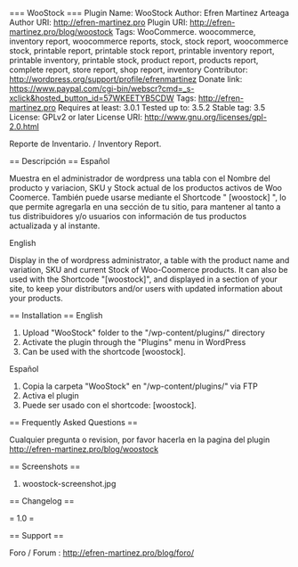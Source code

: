 === WooStock ===
Plugin Name: WooStock
Author: Efren Martinez Arteaga
Author URI: http://efren-martinez.pro
Plugin URI: http://efren-martinez.pro/blog/woostock
Tags: WooCommerce. woocommerce, inventory report, woocommerce reports, stock, stock report, woocommerce stock, printable report, printable stock report, printable inventory report, printable inventory, printable stock, product report, products report, complete report, store report, shop report, inventory
Contributor: http://wordpress.org/support/profile/efrenmartinez
Donate link: https://www.paypal.com/cgi-bin/webscr?cmd=_s-xclick&hosted_button_id=57WKEETYB5CDW
Tags: http://efren-martinez.pro
Requires at least: 3.0.1
Tested up to: 3.5.2
Stable tag: 3.5
License: GPLv2 or later
License URI: http://www.gnu.org/licenses/gpl-2.0.html

Reporte de Inventario. / Inventory Report.

== Descripción ==
Español

Muestra en el administrador de wordpress una tabla con el Nombre del producto y variacion, SKU y Stock actual de los productos activos de Woo Coomerce. También puede usarse mediante el Shortcode " [woostock] ", lo que permite agregarla en una sección de tu sitio, para mantener al tanto a tus distribuidores y/o usuarios con información de tus productos actualizada y al instante.

English

Display in the of wordpress administrator, a table with the product name and variation, SKU and current Stock of Woo-Coomerce  products. It can also be used with the Shortcode "[woostock]", and displayed in a section of your site, to keep your distributors and/or users with updated information about your products.

== Installation ==
English

1. Upload "WooStock" folder to the "/wp-content/plugins/" directory
2. Activate the plugin through the "Plugins" menu in WordPress
3. Can be used with the shortcode [woostock].

Español

1. Copia la carpeta "WooStock" en "/wp-content/plugins/" via FTP
2. Activa el plugin
3. Puede ser usado con el shortcode: [woostock].

== Frequently Asked Questions ==

Cualquier pregunta o revision, por favor hacerla en la pagina del plugin http://efren-martinez.pro/blog/woostock

== Screenshots ==

1. woostock-screenshot.jpg

== Changelog ==

= 1.0 =

== Support ==

Foro / Forum : http://efren-martinez.pro/blog/foro/
